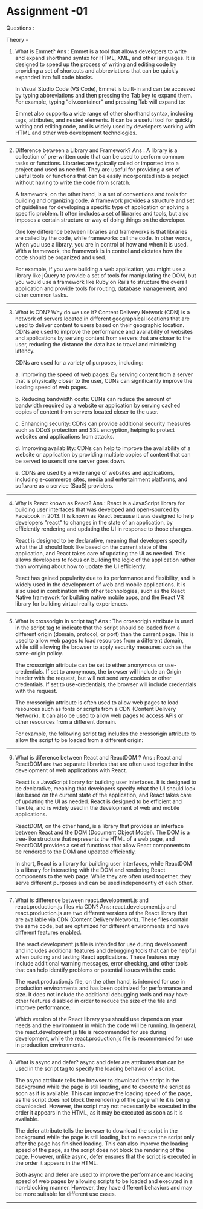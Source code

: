 # Assignment -01

Questions :

Theory -

1. What is Emmet?
   Ans : Emmet is a tool that allows developers to write and expand shorthand syntax for HTML, XML, and other languages. It is designed to speed up the process of writing and editing code by providing a set of shortcuts and abbreviations that can be quickly expanded into full code blocks.

   In Visual Studio Code (VS Code), Emmet is built-in and can be accessed by typing abbreviations and then pressing the Tab key to expand them.
   For example, typing "div.container" and pressing Tab will expand to:

     <div class="container"></div>

   Emmet also supports a wide range of other shorthand syntax, including tags, attributes, and nested elements. It can be a useful tool for quickly writing and editing code, and is widely used by developers working with HTML and other web development technologies.

---

2. Difference between a Library and Framework?
   Ans : A library is a collection of pre-written code that can be used to perform common tasks or functions. Libraries are typically called or imported into a project and used as needed. They are useful for providing a set of useful tools or functions that can be easily incorporated into a project without having to write the code from scratch.

   A framework, on the other hand, is a set of conventions and tools for building and organizing code. A framework provides a structure and set of guidelines for developing a specific type of application or solving a specific problem. It often includes a set of libraries and tools, but also imposes a certain structure or way of doing things on the developer.

   One key difference between libraries and frameworks is that libraries are called by the code, while frameworks call the code. In other words, when you use a library, you are in control of how and when it is used. With a framework, the framework is in control and dictates how the code should be organized and used.

   For example, if you were building a web application, you might use a library like jQuery to provide a set of tools for manipulating the DOM, but you would use a framework like Ruby on Rails to structure the overall application and provide tools for routing, database management, and other common tasks.

---

3. What is CDN? Why do we use it?
   Content Delivery Network (CDN) is a network of servers located in different geographical locations that are used to deliver content to users based on their geographic location. CDNs are used to improve the performance and availability of websites and applications by serving content from servers that are closer to the user, reducing the distance the data has to travel and minimizing latency.

   CDNs are used for a variety of purposes, including:

   a. Improving the speed of web pages: By serving content from a server that is physically closer to the user, CDNs can significantly improve the loading speed of web pages.

   b. Reducing bandwidth costs: CDNs can reduce the amount of bandwidth required by a website or application by serving cached copies of content from servers located closer to the user.

   c. Enhancing security: CDNs can provide additional security measures such as DDoS protection and SSL encryption, helping to protect websites and applications from attacks.

   d. Improving availability: CDNs can help to improve the availability of a website or application by providing multiple copies of content that can be served to users if one server goes down.

   e. CDNs are used by a wide range of websites and applications, including e-commerce sites, media and entertainment platforms, and software as a service (SaaS) providers.

---

4. Why is React known as React?
   Ans : React is a JavaScript library for building user interfaces that was developed and open-sourced by Facebook in 2013. It is known as React because it was designed to help developers "react" to changes in the state of an application, by efficiently rendering and updating the UI in response to those changes.

   React is designed to be declarative, meaning that developers specify what the UI should look like based on the current state of the application, and React takes care of updating the UI as needed. This allows developers to focus on building the logic of the application rather than worrying about how to update the UI efficiently.

   React has gained popularity due to its performance and flexibility, and is widely used in the development of web and mobile applications. It is also used in combination with other technologies, such as the React Native framework for building native mobile apps, and the React VR library for building virtual reality experiences.

---

5. What is crossorigin in script tag?
   Ans : The crossorigin attribute is used in the script tag to indicate that the script should be loaded from a different origin (domain, protocol, or port) than the current page. This is used to allow web pages to load resources from a different domain, while still allowing the browser to apply security measures such as the same-origin policy.

   The crossorigin attribute can be set to either anonymous or use-credentials. If set to anonymous, the browser will include an Origin header with the request, but will not send any cookies or other credentials. If set to use-credentials, the browser will include credentials with the request.

   The crossorigin attribute is often used to allow web pages to load resources such as fonts or scripts from a CDN (Content Delivery Network). It can also be used to allow web pages to access APIs or other resources from a different domain.

   For example, the following script tag includes the crossorigin attribute to allow the script to be loaded from a different origin:

   <script src="https://example.com/script.js" crossorigin="anonymous"></script>

---

6. What is diference between React and ReactDOM ?
   Ans : React and ReactDOM are two separate libraries that are often used together in the development of web applications with React.

   React is a JavaScript library for building user interfaces. It is designed to be declarative, meaning that developers specify what the UI should look like based on the current state of the application, and React takes care of updating the UI as needed. React is designed to be efficient and flexible, and is widely used in the development of web and mobile applications.

   ReactDOM, on the other hand, is a library that provides an interface between React and the DOM (Document Object Model). The DOM is a tree-like structure that represents the HTML of a web page, and ReactDOM provides a set of functions that allow React components to be rendered to the DOM and updated efficiently.

   In short, React is a library for building user interfaces, while ReactDOM is a library for interacting with the DOM and rendering React components to the web page. While they are often used together, they serve different purposes and can be used independently of each other.

---

7. What is difference between react.development.js and react.production.js files via CDN?
   Ans: react.development.js and react.production.js are two different versions of the React library that are available via CDN (Content Delivery Network). These files contain the same code, but are optimized for different environments and have different features enabled.

   The react.development.js file is intended for use during development and includes additional features and debugging tools that can be helpful when building and testing React applications. These features may include additional warning messages, error checking, and other tools that can help identify problems or potential issues with the code.

   The react.production.js file, on the other hand, is intended for use in production environments and has been optimized for performance and size. It does not include the additional debugging tools and may have other features disabled in order to reduce the size of the file and improve performance.

   Which version of the React library you should use depends on your needs and the environment in which the code will be running. In general, the react.development.js file is recommended for use during development, while the react.production.js file is recommended for use in production environments.

---

8. What is async and defer?
   async and defer are attributes that can be used in the script tag to specify the loading behavior of a script.

   The async attribute tells the browser to download the script in the background while the page is still loading, and to execute the script as soon as it is available. This can improve the loading speed of the page, as the script does not block the rendering of the page while it is being downloaded. However, the script may not necessarily be executed in the order it appears in the HTML, as it may be executed as soon as it is available.

   The defer attribute tells the browser to download the script in the background while the page is still loading, but to execute the script only after the page has finished loading. This can also improve the loading speed of the page, as the script does not block the rendering of the page. However, unlike async, defer ensures that the script is executed in the order it appears in the HTML.

   Both async and defer are used to improve the performance and loading speed of web pages by allowing scripts to be loaded and executed in a non-blocking manner. However, they have different behaviors and may be more suitable for different use cases.

---
